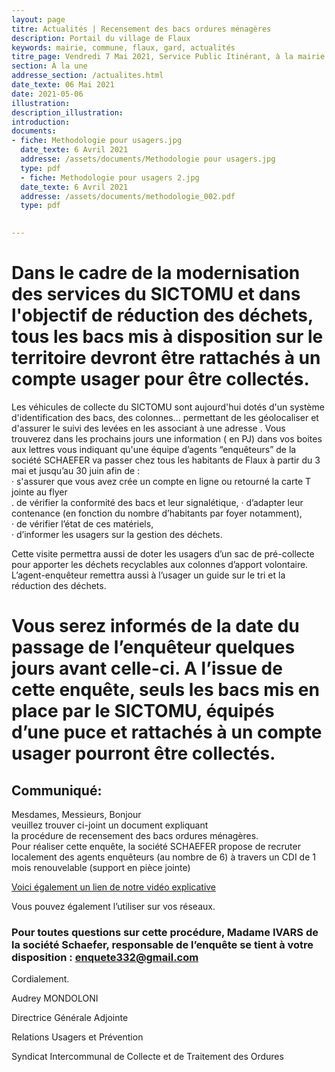 ```yaml
---
layout: page
titre: Actualités | Recensement des bacs ordures ménagères
description: Portail du village de Flaux
keywords: mairie, commune, flaux, gard, actualités
titre_page: Vendredi 7 Mai 2021, Service Public Itinérant, à la mairie de Flaux de 14H00 à 16h30
section: À la une
addresse_section: /actualites.html
date_texte: 06 Mai 2021
date: 2021-05-06
illustration: 
description_illustration: 
introduction: 
documents:
- fiche: Methodologie pour usagers.jpg
  date_texte: 6 Avril 2021
  addresse: /assets/documents/Methodologie pour usagers.jpg
  type: pdf
  - fiche: Methodologie pour usagers 2.jpg
  date_texte: 6 Avril 2021
  addresse: /assets/documents/methodologie_002.pdf
  type: pdf

  
---
```




# Dans le cadre de la modernisation des services du SICTOMU et dans l'objectif de réduction des déchets, tous les bacs mis à disposition sur le territoire devront être rattachés à un compte usager pour être collectés.<br>
Les véhicules de collecte du SICTOMU sont aujourd'hui dotés d'un système d'identification des  bacs, des colonnes... permettant de les  géolocaliser et d'assurer le suivi des levées en les associant à  une adresse . Vous trouverez dans les prochains jours une information ( en PJ) dans vos boites aux lettres vous indiquant qu'une équipe d’agents “enquêteurs” de la société SCHAEFER va passer chez tous les habitants de Flaux à  partir du 3 mai et  jusqu’au 30 juin afin de :<br>
· s'assurer que vous avez crée un  compte en ligne  ou retourné la  carte T jointe au flyer<br>                                                                                                                                                                                                                                                                                                                                                                                                                                         .        de vérifier la conformité des bacs et leur signalétique, 
· d’adapter leur contenance (en fonction du nombre d’habitants par foyer notamment),<br> 
· de vérifier l’état de ces matériels, <br>
· d’informer les usagers sur la gestion des déchets. <br>

Cette visite permettra aussi de doter les usagers d’un sac de pré-collecte pour apporter les déchets recyclables aux colonnes d’apport volontaire.<br>
L’agent-enquêteur remettra aussi à l’usager un guide sur le tri et la réduction des déchets.<br>
# Vous serez  informés de la date du passage de l’enquêteur quelques jours avant celle-ci. A l’issue de cette enquête, seuls les bacs mis en place par le SICTOMU, équipés d’une puce et rattachés à un compte usager pourront être collectés. <br>      
      


## Communiqué:
Mesdames, Messieurs, Bonjour<br>
veuillez trouver ci-joint un document expliquant la procédure de recensement des bacs ordures ménagères.<br>
Pour réaliser cette enquête, la société SCHAEFER propose de recruter localement des agents enquêteurs (au nombre de 6) à travers un CDI de 1 mois renouvelable (support en pièce jointe)

 [Voici également un lien de notre vidéo explicative](https://youtu.be/T_JZjFn1GwQ)

Vous pouvez également l’utiliser sur vos réseaux.<br>

### Pour toutes questions sur cette procédure, Madame IVARS de la société Schaefer, responsable de l’enquête se tient à votre disposition : enquete332@gmail.com

Cordialement.<br>

Audrey MONDOLONI<br>

Directrice Générale Adjointe<br>

Relations Usagers et Prévention<br>

Syndicat Intercommunal de Collecte et de Traitement des Ordures<br>










